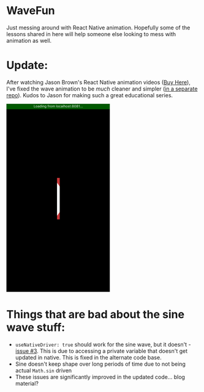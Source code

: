 # WaveFun
Just messing around with React Native animation.  Hopefully some of the lessons shared in here will help someone else looking to mess with animation as well.

# Update:
After watching Jason Brown's React Native animation videos ([Buy Here](https://reactnativeanimations.com/)), I've fixed the wave animation to be _much_ cleaner and simpler ([in a separate repo](https://github.com/GantMan/useless-things/blob/master/lib/sinWave.js)).  Kudos to Jason for making such a great educational series.

![obligatory gif](./wave.gif)

# Things that are bad about the sine wave stuff:
* `useNativeDriver: true` should work for the sine wave, but it doesn't - [issue #3](https://github.com/GantMan/WaveFun/issues/3).  This is due to accessing a private variable that doesn't get updated in native.  This is fixed in the alternate code base.
* Sine doesn't keep shape over long periods of time due to not being actual `Math.sin` driven
* These issues are significantly improved in the updated code... blog material?
